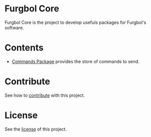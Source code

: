 # Furgbol Core
Furgbol Core is the project to develop usefuls packages for Furgbol's software.

# Contents

- [Commands Package](https://github.com/furgbol/core/tree/master/commands) provides the store of commands to send.

# Contribute
See how to [contribute](https://github.com/furgbol/core/blob/master/contrib.md) with this project.

# License
See the [license](https://github.com/furgbol/core/blob/master/LICENSE.md) of this project.